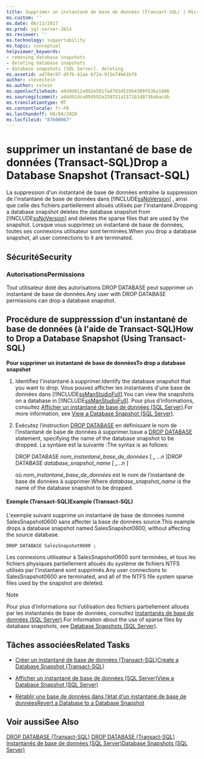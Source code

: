 ```yaml
---
title: Supprimer un instantané de base de données (Transact-SQL) | Microsoft Docs
ms.custom: ''
ms.date: 06/13/2017
ms.prod: sql-server-2014
ms.reviewer: ''
ms.technology: supportability
ms.topic: conceptual
helpviewer_keywords:
- removing database snapshots
- deleting database snapshots
- database snapshots [SQL Server], deleting
ms.assetid: ad70ec97-d5fb-41aa-b72a-915e74b61b76
author: stevestein
ms.author: sstein
ms.openlocfilehash: e0d9d912a092e581fad7d3d53504309f63ba1806
ms.sourcegitcommit: ad4d92dce894592a259721a1571b1d8736abacdb
ms.translationtype: MT
ms.contentlocale: fr-FR
ms.lasthandoff: 08/04/2020
ms.locfileid: "87600067"
---
```

# <a name="drop-a-database-snapshot-transact-sql"></a><span data-ttu-id="0d401-102">supprimer un instantané de base de données (Transact-SQL)</span><span class="sxs-lookup"><span data-stu-id="0d401-102">Drop a Database Snapshot (Transact-SQL)</span></span>
  <span data-ttu-id="0d401-103">La suppression d'un instantané de base de données entraîne la suppression de l'instantané de base de données dans [!INCLUDE[ssNoVersion](../../includes/ssnoversion-md.md)] , ainsi que celle des fichiers partiellement alloués utilisés par l'instantané.</span><span class="sxs-lookup"><span data-stu-id="0d401-103">Dropping a database snapshot deletes the database snapshot from [!INCLUDE[ssNoVersion](../../includes/ssnoversion-md.md)] and deletes the sparse files that are used by the snapshot.</span></span> <span data-ttu-id="0d401-104">Lorsque vous supprimez un instantané de base de données, toutes ses connexions utilisateur sont terminées.</span><span class="sxs-lookup"><span data-stu-id="0d401-104">When you drop a database snapshot, all user connections to it are terminated.</span></span>  
  
## <a name="security"></a><span data-ttu-id="0d401-105">Sécurité</span><span class="sxs-lookup"><span data-stu-id="0d401-105">Security</span></span>  
  
###  <a name="permissions"></a><a name="Permissions"></a> <span data-ttu-id="0d401-106">Autorisations</span><span class="sxs-lookup"><span data-stu-id="0d401-106">Permissions</span></span>  
 <span data-ttu-id="0d401-107">Tout utilisateur doté des autorisations DROP DATABASE peut supprimer un instantané de base de données.</span><span class="sxs-lookup"><span data-stu-id="0d401-107">Any user with DROP DATABASE permissions can drop a database snapshot.</span></span>  
  
##  <a name="how-to-drop-a-database-snapshot-using-transact-sql"></a><a name="TsqlProcedure"></a> <span data-ttu-id="0d401-108">Procédure de suppresssion d'un instantané de base de données (à l'aide de Transact-SQL)</span><span class="sxs-lookup"><span data-stu-id="0d401-108">How to Drop a Database Snapshot (Using Transact-SQL)</span></span>  
 <span data-ttu-id="0d401-109">**Pour supprimer un instantané de base de données**</span><span class="sxs-lookup"><span data-stu-id="0d401-109">**To drop a database snapshot**</span></span>  
  
1.  <span data-ttu-id="0d401-110">Identifiez l'instantané à supprimer.</span><span class="sxs-lookup"><span data-stu-id="0d401-110">Identify the database snapshot that you want to drop.</span></span> <span data-ttu-id="0d401-111">Vous pouvez afficher les instantanés d'une base de données dans [!INCLUDE[ssManStudioFull](../../includes/ssmanstudiofull-md.md)].</span><span class="sxs-lookup"><span data-stu-id="0d401-111">You can view the snapshots on a database in [!INCLUDE[ssManStudioFull](../../includes/ssmanstudiofull-md.md)].</span></span> <span data-ttu-id="0d401-112">Pour plus d’informations, consultez [Afficher un instantané de base de données &#40;SQL Server&#41;](view-a-database-snapshot-sql-server.md).</span><span class="sxs-lookup"><span data-stu-id="0d401-112">For more information, see [View a Database Snapshot &#40;SQL Server&#41;](view-a-database-snapshot-sql-server.md).</span></span>  
  
2.  <span data-ttu-id="0d401-113">Exécutez l’instruction [DROP DATABASE](/sql/t-sql/statements/drop-database-audit-specification-transact-sql) en définissant le nom de l’instantané de base de données à supprimer.</span><span class="sxs-lookup"><span data-stu-id="0d401-113">Issue a [DROP DATABASE](/sql/t-sql/statements/drop-database-audit-specification-transact-sql) statement, specifying the name of the database snapshot to be dropped.</span></span> <span data-ttu-id="0d401-114">La syntaxe est la suivante :</span><span class="sxs-lookup"><span data-stu-id="0d401-114">The syntax is as follows:</span></span>  
  
     <span data-ttu-id="0d401-115">DROP DATABASE *nom_instantané_base_de_données* [ **,** ...*n* ]</span><span class="sxs-lookup"><span data-stu-id="0d401-115">DROP DATABASE *database_snapshot_name* [ **,**...*n* ]</span></span>  
  
     <span data-ttu-id="0d401-116">où *nom_instantané_base_de_données* est le nom de l’instantané de base de données à supprimer.</span><span class="sxs-lookup"><span data-stu-id="0d401-116">Where *database_snapshot_name* is the name of the database snapshot to be dropped.</span></span>  
  
####  <a name="example-transact-sql"></a><a name="TsqlExample"></a> <span data-ttu-id="0d401-117">Exemple (Transact-SQL)</span><span class="sxs-lookup"><span data-stu-id="0d401-117">Example (Transact-SQL)</span></span>  
 <span data-ttu-id="0d401-118">L'exemple suivant supprime un instantané de base de données nommé SalesSnapshot0600 sans affecter la base de données source.</span><span class="sxs-lookup"><span data-stu-id="0d401-118">This example drops a database snapshot named SalesSnapshot0600, without affecting the source database.</span></span>  
  
```  
DROP DATABASE SalesSnapshot0600 ;  
```  
  
 <span data-ttu-id="0d401-119">Les connexions utilisateur à SalesSnapshot0600 sont terminées, et tous les fichiers physiques partiellement alloués du système de fichiers NTFS utilisés par l'instantané sont supprimés.</span><span class="sxs-lookup"><span data-stu-id="0d401-119">Any user connections to SalesSnapshot0600 are terminated, and all of the NTFS file system sparse files used by the snapshot are deleted.</span></span>  
  
> [!NOTE]  
>  <span data-ttu-id="0d401-120">Pour plus d’informations sur l’utilisation des fichiers partiellement alloués par les instantanés de base de données, consultez [Instantanés de base de données &#40;SQL Server&#41;](database-snapshots-sql-server.md).</span><span class="sxs-lookup"><span data-stu-id="0d401-120">For information about the use of sparse files by database snapshots, see [Database Snapshots &#40;SQL Server&#41;](database-snapshots-sql-server.md).</span></span>  
  
##  <a name="related-tasks"></a><a name="RelatedTasks"></a> <span data-ttu-id="0d401-121">Tâches associées</span><span class="sxs-lookup"><span data-stu-id="0d401-121">Related Tasks</span></span>  
  
-   [<span data-ttu-id="0d401-122">Créer un instantané de base de données &#40;Transact-SQL&#41;</span><span class="sxs-lookup"><span data-stu-id="0d401-122">Create a Database Snapshot &#40;Transact-SQL&#41;</span></span>](create-a-database-snapshot-transact-sql.md)  
  
-   [<span data-ttu-id="0d401-123">Afficher un instantané de base de données &#40;SQL Server&#41;</span><span class="sxs-lookup"><span data-stu-id="0d401-123">View a Database Snapshot &#40;SQL Server&#41;</span></span>](view-a-database-snapshot-sql-server.md)  
  
-   [<span data-ttu-id="0d401-124">Rétablir une base de données dans l’état d’un instantané de base de données</span><span class="sxs-lookup"><span data-stu-id="0d401-124">Revert a Database to a Database Snapshot</span></span>](revert-a-database-to-a-database-snapshot.md)  
  

  
## <a name="see-also"></a><span data-ttu-id="0d401-125">Voir aussi</span><span class="sxs-lookup"><span data-stu-id="0d401-125">See Also</span></span>  
 <span data-ttu-id="0d401-126">[DROP DATABASE &#40;Transact-SQL&#41;](/sql/t-sql/statements/drop-database-audit-specification-transact-sql) </span><span class="sxs-lookup"><span data-stu-id="0d401-126">[DROP DATABASE &#40;Transact-SQL&#41;](/sql/t-sql/statements/drop-database-audit-specification-transact-sql) </span></span>  
 [<span data-ttu-id="0d401-127">Instantanés de base de données &#40;SQL Server&#41;</span><span class="sxs-lookup"><span data-stu-id="0d401-127">Database Snapshots &#40;SQL Server&#41;</span></span>](database-snapshots-sql-server.md)  
  
  

